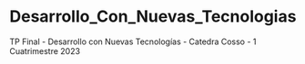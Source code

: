 # Desarrollo_Con_Nuevas_Tecnologias
TP Final  - Desarrollo con Nuevas Tecnologías - Catedra Cosso - 1 Cuatrimestre 2023
